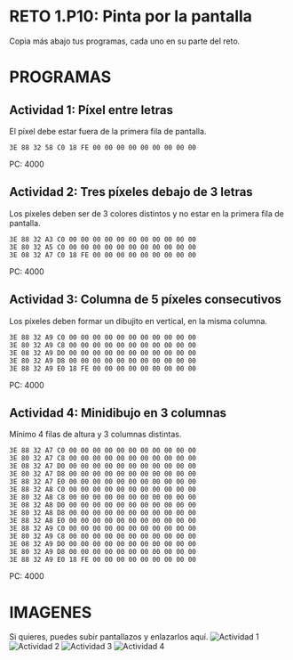 # RETO 1.P10: Pinta por la pantalla
Copia más abajo tus programas, cada uno en su parte del reto.

# PROGRAMAS

## Actividad 1: Píxel entre letras
El píxel debe estar fuera de la primera fila de pantalla.
```
3E 88 32 58 C0 18 FE 00 00 00 00 00 00 00 00 00
```
PC: 4000

## Actividad 2: Tres píxeles debajo de 3 letras
Los píxeles deben ser de 3 colores distintos y no estar en la primera fila de pantalla.
``` 
3E 88 32 A3 C0 00 00 00 00 00 00 00 00 00 00 00 
3E 80 32 A5 C0 00 00 00 00 00 00 00 00 00 00 00 
3E 08 32 A7 C0 18 FE 00 00 00 00 00 00 00 00 00
```
PC: 4000

## Actividad 3: Columna de 5 píxeles consecutivos
Los píxeles deben formar un dibujito en vertical, en la misma columna.
```
3E 88 32 A9 C0 00 00 00 00 00 00 00 00 00 00 00 
3E 80 32 A9 C8 00 00 00 00 00 00 00 00 00 00 00 
3E 08 32 A9 D0 00 00 00 00 00 00 00 00 00 00 00 
3E 80 32 A9 D8 00 00 00 00 00 00 00 00 00 00 00 
3E 88 32 A9 E0 18 FE 00 00 00 00 00 00 00 00 00
```
PC: 4000

## Actividad 4: Minidibujo en 3 columnas
Mínimo 4 filas de altura y 3 columnas distintas.
```
3E 88 32 A7 C0 00 00 00 00 00 00 00 00 00 00 00 
3E 80 32 A7 C8 00 00 00 00 00 00 00 00 00 00 00 
3E 08 32 A7 D0 00 00 00 00 00 00 00 00 00 00 00 
3E 80 32 A7 D8 00 00 00 00 00 00 00 00 00 00 00 
3E 88 32 A7 E0 00 00 00 00 00 00 00 00 00 00 00 
3E 88 32 A8 C0 00 00 00 00 00 00 00 00 00 00 00 
3E 80 32 A8 C8 00 00 00 00 00 00 00 00 00 00 00 
3E 08 32 A8 D0 00 00 00 00 00 00 00 00 00 00 00 
3E 80 32 A8 D8 00 00 00 00 00 00 00 00 00 00 00 
3E 88 32 A8 E0 00 00 00 00 00 00 00 00 00 00 00 
3E 88 32 A9 C0 00 00 00 00 00 00 00 00 00 00 00 
3E 80 32 A9 C8 00 00 00 00 00 00 00 00 00 00 00 
3E 08 32 A9 D0 00 00 00 00 00 00 00 00 00 00 00 
3E 80 32 A9 D8 00 00 00 00 00 00 00 00 00 00 00 
3E 88 32 A9 E0 18 FE 00 00 00 00 00 00 00 00 00
```
PC: 4000

# IMAGENES
Si quieres, puedes subir pantallazos y enlazarlos aquí.
![Actividad 1](/tuimagen1.png)
![Actividad 2](/tuimagen2.png)
![Actividad 3](/tuimagen3.png)
![Actividad 4](/tuimagen4.png)
